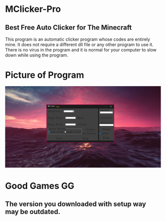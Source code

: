 # MClicker-Pro
## Best Free Auto Clicker for The Minecraft

This program is an automatic clicker program whose codes are entirely mine. It does not require a different dll file or any other program to use it. There is no virus in the program and it is normal for your computer to slow down while using the program.

# Picture of Program

![Screenshot](program.png)

# Good Games GG

## The version you downloaded with setup way may be outdated.
